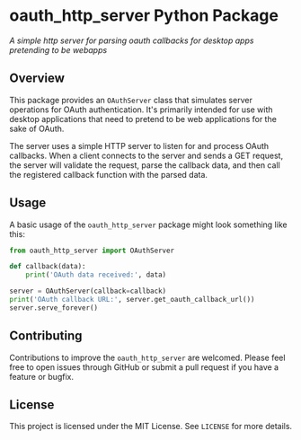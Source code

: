 # oauth_http_server Python Package
*A simple http server for parsing oauth callbacks for desktop apps pretending to be webapps*

## Overview
This package provides an `OAuthServer` class that simulates server operations for OAuth authentication. It's primarily intended for use with desktop applications that need to pretend to be web applications for the sake of OAuth.

The server uses a simple HTTP server to listen for and process OAuth callbacks. When a client connects to the server and sends a GET request, the server will validate the request, parse the callback data, and then call the registered callback function with the parsed data.

## Usage 

A basic usage of the `oauth_http_server` package might look something like this:

```python
from oauth_http_server import OAuthServer

def callback(data):
    print('OAuth data received:', data)

server = OAuthServer(callback=callback)
print('OAuth callback URL:', server.get_oauth_callback_url())
server.serve_forever()
```

## Contributing
Contributions to improve the `oauth_http_server` are welcomed. Please feel free to open issues through GitHub or submit a pull request if you have a feature or bugfix.

## License
This project is licensed under the MIT License. See `LICENSE` for more details.
